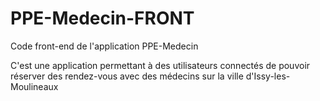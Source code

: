 # PPE-Medecin-FRONT
Code front-end de l'application PPE-Medecin

C'est une application permettant à des utilisateurs connectés de pouvoir réserver des rendez-vous avec des médecins sur la ville d'Issy-les-Moulineaux

